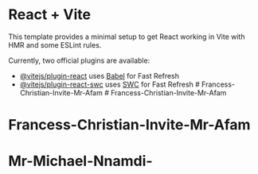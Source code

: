 # React + Vite

This template provides a minimal setup to get React working in Vite with HMR and some ESLint rules.

Currently, two official plugins are available:

- [@vitejs/plugin-react](https://github.com/vitejs/vite-plugin-react/blob/main/packages/plugin-react/README.md) uses [Babel](https://babeljs.io/) for Fast Refresh
- [@vitejs/plugin-react-swc](https://github.com/vitejs/vite-plugin-react-swc) uses [SWC](https://swc.rs/) for Fast Refresh
#   F r a n c e s s - C h r i s t i a n - I n v i t e - M r - A f a m  
 # Francess-Christian-Invite-Mr-Afam
# Francess-Christian-Invite-Mr-Afam
# Mr-Michael-Nnamdi-
